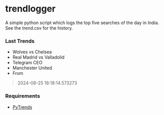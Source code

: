 # trendlogger
A simple python script which logs the top five searches of the day in India.<br>See the trend.csv for the history.<br>

<!-- Last Trends -->
### Last Trends
* Wolves vs Chelsea
* Real Madrid vs Valladolid
* Telegram CEO
* Manchester United
* From
> 2024-08-25 18:18:14.573273

<!-- Requirements -->
### Requirements
* [PyTrends](https://github.com/dreyco676/pytrends)
